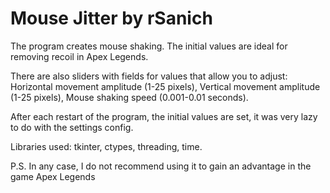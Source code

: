 # Mouse Jitter by rSanich
The program creates mouse shaking. The initial values ​​are ideal for removing recoil in Apex Legends.

There are also sliders with fields for values ​​that allow you to adjust:
Horizontal movement amplitude (1-25 pixels),
Vertical movement amplitude (1-25 pixels),
Mouse shaking speed (0.001-0.01 seconds).

After each restart of the program, the initial values ​​are set, it was very lazy to do with the settings config.

Libraries used: tkinter, ctypes, threading, time.

P.S. In any case, I do not recommend using it to gain an advantage in the game Apex Legends
